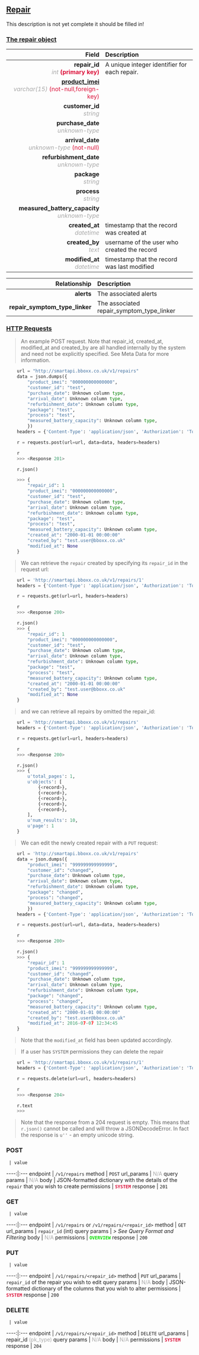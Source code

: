 ## <u>Repair</u>
This description is not yet complete it should be filled in!


### <u>The repair object</u>

Field | Description
------:|:------------
__repair_id__ <br><font color="DarkGray">_int_</font> <font color="Crimson">__(primary key)__</font> | A unique integer identifier for each repair.
__<a href="/#product_i#">product_imei</a>__ <br><font color="DarkGray">_varchar(15)_</font> <font color="Crimson">(not-null,foreign-key)</font> | 
__customer_id__ <br><font color="DarkGray">_string_</font> <font color="Crimson"></font> | 
__purchase_date__ <br><font color="DarkGray">_unknown-type_</font> <font color="Crimson"></font> | 
__arrival_date__ <br><font color="DarkGray">_unknown-type_</font> <font color="Crimson">(not-null)</font> | 
__refurbishment_date__ <br><font color="DarkGray">_unknown-type_</font> <font color="Crimson"></font> | 
__package__ <br><font color="DarkGray">_string_</font> <font color="Crimson"></font> | 
__process__ <br><font color="DarkGray">_string_</font> <font color="Crimson"></font> | 
__measured_battery_capacity__ <br><font color="DarkGray">_unknown-type_</font> <font color="Crimson"></font> | 
__created_at__  <br><font color="DarkGray">_datetime_</font> | timestamp that the record was created at
__created_by__  <br><font color="DarkGray">_text_</font>| username of the user who created the record
__modified_at__ <br><font color="DarkGray">_datetime_</font>| timestamp that the record was last modified


Relationship | Description
-------------:|:------------
__alerts__ | The associated alerts
__repair_symptom_type_linker__ | The associated repair_symptom_type_linker


### <u>HTTP Requests</u>
> An example POST request. Note that repair_id, created_at, modified_at and created_by are all handled internally by the system and need not be explicitly specified. See Meta Data for more information.

```python
    url = "http://smartapi.bboxx.co.uk/v1/repairs"
    data = json.dumps({
		"product_imei": "000000000000000",
		"customer_id": "test",
		"purchase_date": Unknown column type,
		"arrival_date": Unknown column type,
		"refurbishment_date": Unknown column type,
		"package": "test",
		"process": "test",
		"measured_battery_capacity": Unknown column type,
		})
    headers = {'Content-Type': 'application/json', 'Authorization': 'Token token=' + <valid_token>}

    r = requests.post(url=url, data=data, headers=headers)

    r
    >>> <Response 201>

    r.json()

    >>> {
		"repair_id": 1
		"product_imei": "000000000000000",
		"customer_id": "test",
		"purchase_date": Unknown column type,
		"arrival_date": Unknown column type,
		"refurbishment_date": Unknown column type,
		"package": "test",
		"process": "test",
		"measured_battery_capacity": Unknown column type,
		"created_at": "2000-01-01 00:00:00"
		"created_by": "test.user@bboxx.co.uk"
		"modified_at": None
	}
```

> We can retrieve the `repair` created by specifying its `repair_id` in the request url:

```python
    url = 'http://smartapi.bboxx.co.uk/v1/repairs/1'
    headers = {'Content-Type': 'application/json', 'Authorization': 'Token token=' + <valid_token>}

    r = requests.get(url=url, headers=headers)

    r
    >>> <Response 200>

    r.json()
    >>> {
		"repair_id": 1
		"product_imei": "000000000000000",
		"customer_id": "test",
		"purchase_date": Unknown column type,
		"arrival_date": Unknown column type,
		"refurbishment_date": Unknown column type,
		"package": "test",
		"process": "test",
		"measured_battery_capacity": Unknown column type,
		"created_at": "2000-01-01 00:00:00"
		"created_by": "test.user@bboxx.co.uk"
		"modified_at": None
	}
```

> and we can retrieve all repairs by omitted the repair_id:

```python
    url = 'http://smartapi.bboxx.co.uk/v1/repairs'
    headers = {'Content-Type': 'application/json', 'Authorization': 'Token token=' + <valid_token>}

    r = requests.get(url=url, headers=headers)

    r
    >>> <Response 200>

    r.json()
    >>> {
        u'total_pages': 1,
        u'objects': [
            {<record>},
            {<record>},
            {<record>},
            {<record>},
            {<record>},
        ],
        u'num_results': 10,
        u'page': 1
    }
```

> We can edit the newly created repair with a `PUT` request:

```python
    url = 'http://smartapi.bboxx.co.uk/v1/repairs'
    data = json.dumps({
		"product_imei": "999999999999999",
		"customer_id": "changed",
		"purchase_date": Unknown column type,
		"arrival_date": Unknown column type,
		"refurbishment_date": Unknown column type,
		"package": "changed",
		"process": "changed",
		"measured_battery_capacity": Unknown column type,
		})
    headers = {'Content-Type': 'application/json', 'Authorization': 'Token token=' + <valid_token>}

    r = requests.post(url=url, data=data, headers=headers)

    r
    >>> <Response 200>

    r.json()
    >>> {
		"repair_id": 1
		"product_imei": "999999999999999",
		"customer_id": "changed",
		"purchase_date": Unknown column type,
		"arrival_date": Unknown column type,
		"refurbishment_date": Unknown column type,
		"package": "changed",
		"process": "changed",
		"measured_battery_capacity": Unknown column type,
		"created_at": "2000-01-01 00:00:00"
		"created_by": "test.user@bboxx.co.uk"
		"modified_at": 2016-07-07 12:34:45
	}
```
> Note that the `modified_at` field has been updated accordingly.

> If a user has `SYSTEM` permissions they can delete the repair

```python
    url = 'http://smartapi.bboxx.co.uk/v1/repairs/1'
    headers = {'Content-Type': 'application/json', 'Authorization': 'Token token=' + <valid_token>}

    r = requests.delete(url=url, headers=headers)

    r
    >>> <Response 204>

    r.text
    >>>
```
> Note that the response from a 204 request is empty. This means that `r.json()` cannot be called and will throw a JSONDecodeError. In fact the response is `u''` - an empty unicode string.


### POST
     | value
 ----:|:---
endpoint | `/v1/repairs`
method | `POST`
url_params | <font color="DarkGray">N/A</font>
query params | <font color="DarkGray">N/A</font>
body | JSON-formatted dictionary with the details of the `repair` that you wish to create
permissions | <font color="Crimson">__`SYSTEM`__</font>
response | `201`

### GET
     | value
 ----:|:---
endpoint | `/v1/repairs` or `/v1/repairs/<repair_id>`
method | `GET`
url_params | `repair_id` (int)
query params | *> See Query Format and Filtering*
body | <font color="DarkGray">N/A</font>
permissions | <font color="Jade">__`OVERVIEW`__</font>
response | `200`

### PUT
     | value
 ----:|:---
endpoint | `/v1/repairs/<repair_id>`
method | `PUT`
url_params | `repair_id` of the repair you wish to edit
query params | <font color="DarkGray">N/A</font>
body | JSON-formatted dictionary of the columns that you wish to alter
permissions | <font color="Crimson">__`SYSTEM`__</font>
response | `200`

### DELETE
     | value
 ----:|:---
endpoint | `/v1/repairs/<repair_id>`
method | `DELETE`
url_params | repair_id <font color="DarkGray">(pk_type)</font>
query params | <font color="DarkGray">N/A</font>
body | <font color="DarkGray">N/A</font>
permissions | <font color="Crimson">__`SYSTEM`__</font>
response | `204`
    